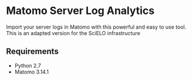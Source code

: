 # Matomo Server Log Analytics

Import your server logs in Matomo with this powerful and easy to use tool.
This is an adapted version for the SciELO infrastructure

## Requirements

* Python 2.7
* Matomo 3.14.1
